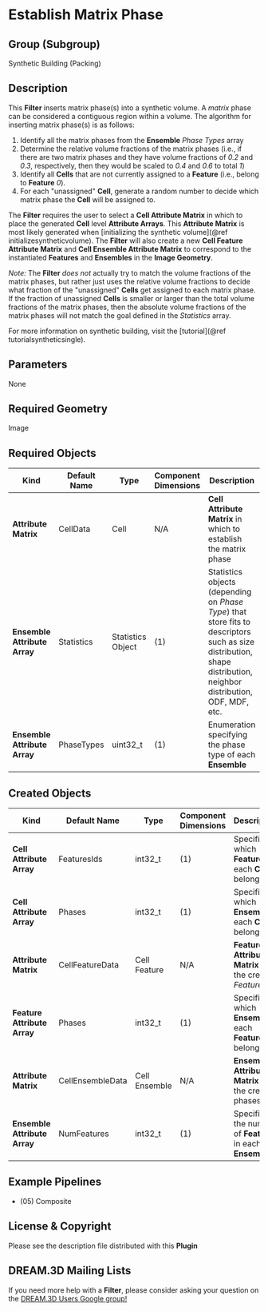 Establish Matrix Phase 
=============

## Group (Subgroup) ##

Synthetic Building (Packing)

## Description ##

This **Filter** inserts matrix phase(s) into a synthetic volume. A _matrix_ phase can be considered a contiguous region within a volume. The algorithm for inserting matrix phase(s) is as follows:

1. Identify all the matrix phases from the **Ensemble** *Phase Types* array
2. Determine the relative volume fractions of the matrix phases (i.e., if there are two matrix phases and they have volume fractions of *0.2* and *0.3*, respectively, then they would be scaled to *0.4* and *0.6* to total *1*) 
3. Identify all **Cells** that are not currently assigned to a **Feature** (i.e., belong to **Feature** *0*).
4. For each "unassigned" **Cell**, generate a random number to decide which matrix phase the **Cell** will be assigned to.  

The **Filter** requires the user to select a **Cell Attribute Matrix** in which to place the generated **Cell** level **Attribute Arrays**. This **Attribute Matrix** is most likely generated when [initializing the synthetic volume](@ref initializesyntheticvolume). The **Filter** will also create a new **Cell Feature Attribute Matrix** and **Cell Ensemble Attribute Matrix** to correspond to the instantiated **Features** and **Ensembles** in the **Image Geometry**.

*Note:* The **Filter** _does not_ actually try to match the volume fractions of the matrix phases, but rather just uses the relative volume fractions to decide what fraction of the "unassigned" **Cells** get assigned to each matrix phase.  If the fraction of unassigned  **Cells** is smaller or larger than the total volume fractions of the matrix phases, then the absolute volume fractions of the matrix phases will not match the goal defined in the _Statistics_ array.

For more information on synthetic building, visit the [tutorial](@ref tutorialsyntheticsingle).

## Parameters ##

None

## Required Geometry ##

Image

## Required Objects ##

| Kind | Default Name | Type | Component Dimensions | Description |
|------|--------------|------|----------------------|-------------|
| **Attribute Matrix** | CellData | Cell | N/A | **Cell Attribute Matrix** in which to establish the matrix phase |
| **Ensemble Attribute Array** | Statistics | Statistics Object | (1) | Statistics objects (depending on *Phase Type*) that store fits to descriptors such as size distribution, shape distribution, neighbor distribution, ODF, MDF, etc. |
| **Ensemble Attribute Array** | PhaseTypes | uint32_t | (1) | Enumeration specifying the phase type of each **Ensemble** |

## Created Objects ##

| Kind | Default Name | Type | Component Dimensions | Description |
|------|--------------|------|----------------------|-------------|
| **Cell Attribute Array** | FeaturesIds | int32_t | (1) | Specifies to which **Feature** each **Cell** belongs |
| **Cell Attribute Array**  | Phases | int32_t | (1) |  Specifies to which **Ensemble** each **Cell** belongs |
| **Attribute Matrix** | CellFeatureData | Cell Feature | N/A | **Feature Attribute Matrix** for the created _Feature Ids_ |
| **Feature Attribute Array** | Phases | int32_t | (1) |  Specifies to which **Ensemble** each **Feature** belongs |
| **Attribute Matrix** | CellEnsembleData | Cell Ensemble | N/A | **Ensemble Attribute Matrix** for the created phases |
| **Ensemble Attribute Array** | NumFeatures | int32_t | (1) |  Specifies the number of **Features** in each **Ensemble** |


## Example Pipelines ##

+ (05) Composite

## License & Copyright ##

Please see the description file distributed with this **Plugin**

## DREAM.3D Mailing Lists ##

If you need more help with a **Filter**, please consider asking your question on the [DREAM.3D Users Google group!](https://groups.google.com/forum/?hl=en#!forum/dream3d-users)


